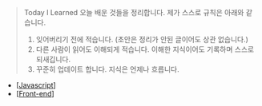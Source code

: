 > Today I Learned
> 오늘 배운 것들을 정리합니다.
> 제가 스스로 규칙은 아래와 같습니다.
>
> 1. 잊어버리기 전에 적습니다. (초안은 정리가 안된 글이어도 상관 없습니다.)
> 2. 다른 사람이 읽어도 이해되게 적습니다. 이해한 지식이어도 기록하며 스스로 되새깁니다.
> 3. 꾸준히 업데이트 합니다. 지식은 언제나 흐릅니다.

- [[Javascript]]
- [[Front-end]]

[//begin]: # "Autogenerated link references for markdown compatibility"
[Javascript]: javascript "Javascript"
[Front-end]: docs/web/Front-end "Front end"
[//end]: # "Autogenerated link references"
